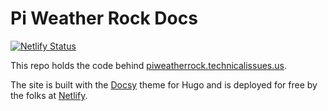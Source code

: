 # Pi Weather Rock Docs

[![Netlify Status](https://api.netlify.com/api/v1/badges/697f57ff-2402-4519-ad0b-313703177c29/deploy-status)](https://app.netlify.com/sites/piweatherrock/deploys)

This repo holds the code behind [piweatherrock.technicalissues.us](https://piweatherrock.technicalissues.us). 

The site is built with the [Docsy](https://github.com/google/docsy) theme for Hugo and is deployed for free by the folks at [Netlify](https://www.netlify.com).
